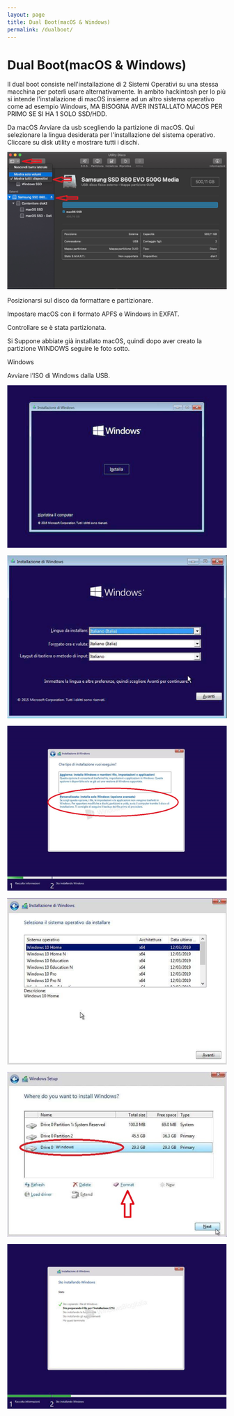```yaml
---
layout: page
title: Dual Boot(macOS & Windows)
permalink: /dualboot/
---
```


# **Dual Boot(macOS & Windows)**


Il dual boot consiste nell'installazione di 2 Sistemi Operativi su una stessa macchina per poterli usare alternativamente. In ambito hackintosh per lo più si intende l'installazione di macOS insieme ad un altro sistema operativo come ad esempio Windows, MA BISOGNA AVER INSTALLATO MACOS PER PRIMO SE SI HA 1 SOLO SSD/HDD.

Da macOS 
Avviare da usb scegliendo la partizione di macOS.
Qui selezionare la lingua desiderata per l'installazione del sistema operativo.
Cliccare su disk utility e mostrare tutti i dischi.

![utilitydisco](../images/Utilitydisco.png)

Posizionarsi sul disco da formattare e partizionare.

Impostare macOS con il formato APFS e Windows in EXFAT.

Controllare se è stata partizionata.

Si Suppone abbiate già installato macOS, quindi dopo aver creato la partizione WINDOWS  seguire le foto sotto.

Windows

Avviare l’ISO di Windows dalla USB.

![winstaller1](../images/winstaller1.png)

![winstaller2](../images/winstaller2.png)

![winstaller3](../images/winstaller3.png)

![winstaller4](../images/winstaller4.png)

![winstaller5](../images/winstaller5.png)

![winstaller6](../images/winstaller6.png)

